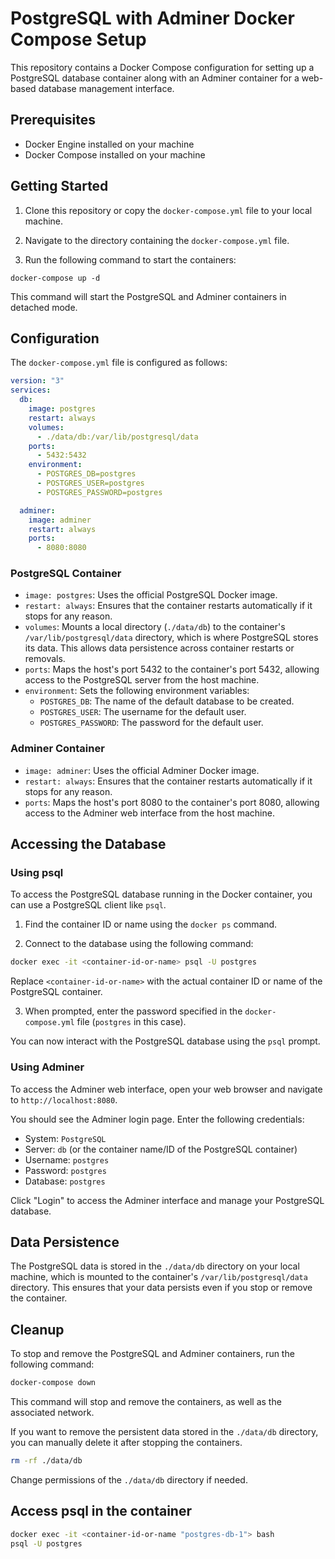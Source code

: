 # PostgreSQL with Adminer Docker Compose Setup

This repository contains a Docker Compose configuration for setting up a PostgreSQL database container along with an Adminer container for a web-based database management interface.

## Prerequisites

- Docker Engine installed on your machine
- Docker Compose installed on your machine

## Getting Started

1. Clone this repository or copy the `docker-compose.yml` file to your local machine.

2. Navigate to the directory containing the `docker-compose.yml` file.

3. Run the following command to start the containers:

`docker-compose up -d`

This command will start the PostgreSQL and Adminer containers in detached mode.

## Configuration

The `docker-compose.yml` file is configured as follows:

```yaml
version: "3"
services:
  db:
    image: postgres
    restart: always
    volumes:
      - ./data/db:/var/lib/postgresql/data
    ports:
      - 5432:5432
    environment:
      - POSTGRES_DB=postgres
      - POSTGRES_USER=postgres
      - POSTGRES_PASSWORD=postgres

  adminer:
    image: adminer
    restart: always
    ports:
      - 8080:8080
```

### PostgreSQL Container

- `image: postgres`: Uses the official PostgreSQL Docker image.
- `restart: always`: Ensures that the container restarts automatically if it stops for any reason.
- `volumes`: Mounts a local directory (`./data/db`) to the container's `/var/lib/postgresql/data` directory, which is where PostgreSQL stores its data. This allows data persistence across container restarts or removals.
- `ports`: Maps the host's port 5432 to the container's port 5432, allowing access to the PostgreSQL server from the host machine.
- `environment`: Sets the following environment variables:
  - `POSTGRES_DB`: The name of the default database to be created.
  - `POSTGRES_USER`: The username for the default user.
  - `POSTGRES_PASSWORD`: The password for the default user.

### Adminer Container

- `image: adminer`: Uses the official Adminer Docker image.
- `restart: always`: Ensures that the container restarts automatically if it stops for any reason.
- `ports`: Maps the host's port 8080 to the container's port 8080, allowing access to the Adminer web interface from the host machine.

## Accessing the Database

### Using psql

To access the PostgreSQL database running in the Docker container, you can use a PostgreSQL client like `psql`.

1. Find the container ID or name using the `docker ps` command.

2. Connect to the database using the following command:

```bash
docker exec -it <container-id-or-name> psql -U postgres
```

Replace `<container-id-or-name>` with the actual container ID or name of the PostgreSQL container.

3. When prompted, enter the password specified in the `docker-compose.yml` file (`postgres` in this case).

You can now interact with the PostgreSQL database using the `psql` prompt.

### Using Adminer

To access the Adminer web interface, open your web browser and navigate to `http://localhost:8080`.

You should see the Adminer login page. Enter the following credentials:

- System: `PostgreSQL`
- Server: `db` (or the container name/ID of the PostgreSQL container)
- Username: `postgres`
- Password: `postgres`
- Database: `postgres`

Click "Login" to access the Adminer interface and manage your PostgreSQL database.

## Data Persistence

The PostgreSQL data is stored in the `./data/db` directory on your local machine, which is mounted to the container's `/var/lib/postgresql/data` directory. This ensures that your data persists even if you stop or remove the container.

## Cleanup

To stop and remove the PostgreSQL and Adminer containers, run the following command:

```bash
docker-compose down
```

This command will stop and remove the containers, as well as the associated network.

If you want to remove the persistent data stored in the `./data/db` directory, you can manually delete it after stopping the containers.

```bash
rm -rf ./data/db
```

Change permissions of the `./data/db` directory if needed.

## Access psql in the container

```bash
docker exec -it <container-id-or-name "postgres-db-1"> bash
psql -U postgres
```
